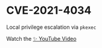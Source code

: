 # CVE-2021-4034

Local privilege escalation via `pkexec`

Watch the [✨ YouTube Video](https://www.youtube.com/watch?v=eTcVLqKpZJc)
